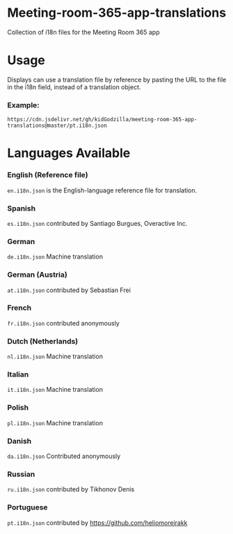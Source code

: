 # Meeting-room-365-app-translations
Collection of i18n files for the Meeting Room 365 app

# Usage

Displays can use a translation file by reference by pasting the URL to the file in the i18n field, instead of a translation object.

### Example:

`https://cdn.jsdelivr.net/gh/kidGodzilla/meeting-room-365-app-translations@master/pt.i18n.json`

# Languages Available

### English (Reference file)
`en.i18n.json` is the English-language reference file for translation.

### Spanish
`es.i18n.json` contributed by Santiago Burgues, Overactive Inc.

### German
`de.i18n.json` Machine translation

### German (Austria)
`at.i18n.json` contributed by Sebastian Frei

### French
`fr.i18n.json` contributed anonymously

### Dutch (Netherlands)
`nl.i18n.json`  Machine translation

### Italian
`it.i18n.json`  Machine translation

### Polish
`pl.i18n.json`  Machine translation

### Danish
`da.i18n.json`  Contributed anonymously

### Russian
`ru.i18n.json` contributed by Tikhonov Denis

### Portuguese
`pt.i18n.json` contributed by https://github.com/heliomoreirakk
